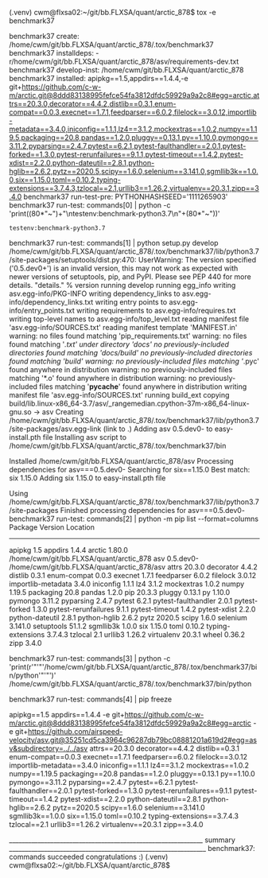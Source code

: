 (.venv) cwm@flxsa02:~/git/bb.FLXSA/quant/arctic_878$ tox -e benchmark37

benchmark37 create: /home/cwm/git/bb.FLXSA/quant/arctic_878/.tox/benchmark37
benchmark37 installdeps: -r/home/cwm/git/bb.FLXSA/quant/arctic_878/asv/requirements-dev.txt
benchmark37 develop-inst: /home/cwm/git/bb.FLXSA/quant/arctic_878
benchmark37 installed: apipkg==1.5,appdirs==1.4.4,-e git+https://github.com/c-w-m/arctic.git@8ddd83138995fefce54fa3812dfdc59929a9a2c8#egg=arctic,attrs==20.3.0,decorator==4.4.2,distlib==0.3.1,enum-compat==0.0.3,execnet==1.7.1,feedparser==6.0.2,filelock==3.0.12,importlib-metadata==3.4.0,iniconfig==1.1.1,lz4==3.1.2,mockextras==1.0.2,numpy==1.19.5,packaging==20.8,pandas==1.2.0,pluggy==0.13.1,py==1.10.0,pymongo==3.11.2,pyparsing==2.4.7,pytest==6.2.1,pytest-faulthandler==2.0.1,pytest-forked==1.3.0,pytest-rerunfailures==9.1.1,pytest-timeout==1.4.2,pytest-xdist==2.2.0,python-dateutil==2.8.1,python-hglib==2.6.2,pytz==2020.5,scipy==1.6.0,selenium==3.141.0,sgmllib3k==1.0.0,six==1.15.0,toml==0.10.2,typing-extensions==3.7.4.3,tzlocal==2.1,urllib3==1.26.2,virtualenv==20.3.1,zipp==3.4.0
benchmark37 run-test-pre: PYTHONHASHSEED='1111265903'
benchmark37 run-test: commands[0] | python -c 'print((80*"~")+"\ntestenv:benchmark-python3.7\n"+(80*"~"))'
~~~~~~~~~~~~~~~~~~~~~~~~~~~~~~~~~~~~~~~~~~~~~~~~~~~~~~~~~~~~~~~~~~~~~~~~~~~~~~~~
testenv:benchmark-python3.7
~~~~~~~~~~~~~~~~~~~~~~~~~~~~~~~~~~~~~~~~~~~~~~~~~~~~~~~~~~~~~~~~~~~~~~~~~~~~~~~~
benchmark37 run-test: commands[1] | python setup.py develop
/home/cwm/git/bb.FLXSA/quant/arctic_878/.tox/benchmark37/lib/python3.7/site-packages/setuptools/dist.py:470: UserWarning: The version specified ('0.5.dev0+') is an invalid version, this may not work as expected with newer versions of setuptools, pip, and PyPI. Please see PEP 440 for more details.
  "details." % version
running develop
running egg_info
writing asv.egg-info/PKG-INFO
writing dependency_links to asv.egg-info/dependency_links.txt
writing entry points to asv.egg-info/entry_points.txt
writing requirements to asv.egg-info/requires.txt
writing top-level names to asv.egg-info/top_level.txt
reading manifest file 'asv.egg-info/SOURCES.txt'
reading manifest template 'MANIFEST.in'
warning: no files found matching 'pip_requirements.txt'
warning: no files found matching '*.txt' under directory 'docs'
no previously-included directories found matching 'docs/build'
no previously-included directories found matching 'build'
warning: no previously-included files matching '*.pyc' found anywhere in distribution
warning: no previously-included files matching '*.o' found anywhere in distribution
warning: no previously-included files matching '__pycache__' found anywhere in distribution
writing manifest file 'asv.egg-info/SOURCES.txt'
running build_ext
copying build/lib.linux-x86_64-3.7/asv/_rangemedian.cpython-37m-x86_64-linux-gnu.so -> asv
Creating /home/cwm/git/bb.FLXSA/quant/arctic_878/.tox/benchmark37/lib/python3.7/site-packages/asv.egg-link (link to .)
Adding asv 0.5.dev0- to easy-install.pth file
Installing asv script to /home/cwm/git/bb.FLXSA/quant/arctic_878/.tox/benchmark37/bin

Installed /home/cwm/git/bb.FLXSA/quant/arctic_878/asv
Processing dependencies for asv===0.5.dev0-
Searching for six==1.15.0
Best match: six 1.15.0
Adding six 1.15.0 to easy-install.pth file

Using /home/cwm/git/bb.FLXSA/quant/arctic_878/.tox/benchmark37/lib/python3.7/site-packages
Finished processing dependencies for asv===0.5.dev0-
benchmark37 run-test: commands[2] | python -m pip list --format=columns
Package              Version   Location
-------------------- --------- -------------------------------------------
apipkg               1.5
appdirs              1.4.4
arctic               1.80.0    /home/cwm/git/bb.FLXSA/quant/arctic_878
asv                  0.5.dev0- /home/cwm/git/bb.FLXSA/quant/arctic_878/asv
attrs                20.3.0
decorator            4.4.2
distlib              0.3.1
enum-compat          0.0.3
execnet              1.7.1
feedparser           6.0.2
filelock             3.0.12
importlib-metadata   3.4.0
iniconfig            1.1.1
lz4                  3.1.2
mockextras           1.0.2
numpy                1.19.5
packaging            20.8
pandas               1.2.0
pip                  20.3.3
pluggy               0.13.1
py                   1.10.0
pymongo              3.11.2
pyparsing            2.4.7
pytest               6.2.1
pytest-faulthandler  2.0.1
pytest-forked        1.3.0
pytest-rerunfailures 9.1.1
pytest-timeout       1.4.2
pytest-xdist         2.2.0
python-dateutil      2.8.1
python-hglib         2.6.2
pytz                 2020.5
scipy                1.6.0
selenium             3.141.0
setuptools           51.1.2
sgmllib3k            1.0.0
six                  1.15.0
toml                 0.10.2
typing-extensions    3.7.4.3
tzlocal              2.1
urllib3              1.26.2
virtualenv           20.3.1
wheel                0.36.2
zipp                 3.4.0

benchmark37 run-test: commands[3] | python -c 'print(r'"'"'/home/cwm/git/bb.FLXSA/quant/arctic_878/.tox/benchmark37/bin/python'"'"')'
/home/cwm/git/bb.FLXSA/quant/arctic_878/.tox/benchmark37/bin/python

benchmark37 run-test: commands[4] | pip freeze

apipkg==1.5
appdirs==1.4.4
-e git+https://github.com/c-w-m/arctic.git@8ddd83138995fefce54fa3812dfdc59929a9a2c8#egg=arctic
-e git+https://github.com/airspeed-velocity/asv.git@35251cd5ca3964c96287db79bc08881201a619d2#egg=asv&subdirectory=../../asv
attrs==20.3.0
decorator==4.4.2
distlib==0.3.1
enum-compat==0.0.3
execnet==1.7.1
feedparser==6.0.2
filelock==3.0.12
importlib-metadata==3.4.0
iniconfig==1.1.1
lz4==3.1.2
mockextras==1.0.2
numpy==1.19.5
packaging==20.8
pandas==1.2.0
pluggy==0.13.1
py==1.10.0
pymongo==3.11.2
pyparsing==2.4.7
pytest==6.2.1
pytest-faulthandler==2.0.1
pytest-forked==1.3.0
pytest-rerunfailures==9.1.1
pytest-timeout==1.4.2
pytest-xdist==2.2.0
python-dateutil==2.8.1
python-hglib==2.6.2
pytz==2020.5
scipy==1.6.0
selenium==3.141.0
sgmllib3k==1.0.0
six==1.15.0
toml==0.10.2
typing-extensions==3.7.4.3
tzlocal==2.1
urllib3==1.26.2
virtualenv==20.3.1
zipp==3.4.0

_____________________________________________________________ summary ______________________________________________________________
  benchmark37: commands succeeded
  congratulations :)
(.venv) cwm@flxsa02:~/git/bb.FLXSA/quant/arctic_878$